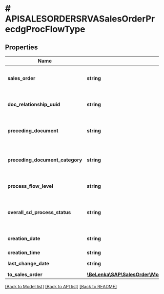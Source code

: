 # # APISALESORDERSRVASalesOrderPrecdgProcFlowType

## Properties

Name | Type | Description | Notes
------------ | ------------- | ------------- | -------------
**sales_order** | **string** | Subsequent Sales and Distribution Document | [optional]
**doc_relationship_uuid** | **string** | SD Unique Document Relationship Identification | [optional]
**preceding_document** | **string** | Preceding sales and distribution document | [optional]
**preceding_document_category** | **string** | Document Category of Preceding SD Document | [optional]
**process_flow_level** | **string** | Level of the document flow record | [optional]
**overall_sd_process_status** | **string** | Overall Processing Status (Header/All Items) | [optional]
**creation_date** | **string** | Record Creation Date | [optional]
**creation_time** | **string** | Entry time | [optional]
**last_change_date** | **string** | Last Changed On | [optional]
**to_sales_order** | [**\BeLenka\SAP\SalesOrder\Model\APISALESORDERSRVASalesOrderType**](APISALESORDERSRVASalesOrderType.md) |  | [optional]

[[Back to Model list]](../../README.md#models) [[Back to API list]](../../README.md#endpoints) [[Back to README]](../../README.md)
